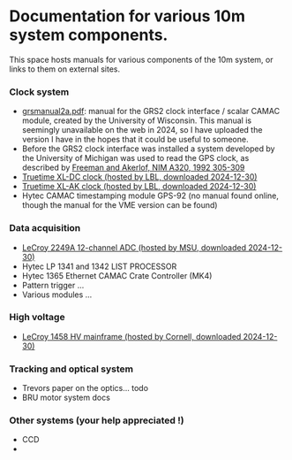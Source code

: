# Documentation for various 10m system components.

This space hosts manuals for various components of the 10m system, or links to them on external sites.

### Clock system

- [grsmanual2a.pdf](https://github.com/Whipple10m/Documentation/blob/main/components/gpsmanual2a.pdf): manual for the GRS2 clock interface / scalar CAMAC module, created by the University of Wisconsin. This manual is seemingly unavailable on the web in 2024, so I have uploaded the version I have in the hopes that it could be useful to someone.
- Before the GRS2 clock interface was installed a system developed by the University of Michigan was used to read the GPS clock, as described by [Freeman and Akerlof, NIM A320, 1992 305-309](https://deepblue.lib.umich.edu/bitstream/handle/2027.42/29901/0000258.pdf)
- [Truetime XL-DC clock (hosted by LBL, downloaded 2024-12-30)](https://glacier.lbl.gov/gtp/DOM/Support/xl-dc-manual.pdf)
- [Truetime XL-AK clock (hosted by LBL, downloaded 2024-12-30)](https://glacier.lbl.gov/gtp/DOM/Support/xl-ak-manual.pdf)
- Hytec CAMAC timestamping module GPS-92 (no manual found online, though the manual for the VME version can be found)

### Data acquisition

- [LeCroy 2249A 12-channel ADC (hosted by MSU, downloaded 2024-12-30)](https://groups.frib.msu.edu/nscl_library/manuals/lecroy/lecroy-2249A-SG-W.pdf)
- Hytec LP 1341 and 1342 LIST PROCESSOR
- Hytec 1365 Ethernet CAMAC Crate Controller (MK4) 
- Pattern trigger ...
- Various modules ...

### High voltage

- [LeCroy 1458 HV mainframe (hosted by Cornell, downloaded 2024-12-30)](https://www.classe.cornell.edu/~xs32/hv/doc/pdf/1458_Manual.pdf)

### Tracking and optical system

- Trevors paper on the optics... todo
- BRU motor system docs

### Other systems (your help appreciated !)

- CCD
- 
